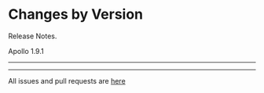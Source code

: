 Changes by Version
==================
Release Notes.

Apollo 1.9.1

------------------

------------------
All issues and pull requests are [here](https://github.com/apolloconfig/apollo/milestone/9?closed=1)
